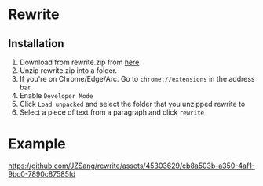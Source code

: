 # Rewrite
## Installation
1. Download from rewrite.zip from [here](https://github.com/JZSang/rewrite/releases/tag/0.1)
2. Unzip rewrite.zip into a folder.
3. If you're on Chrome/Edge/Arc. Go to `chrome://extensions` in the address bar.
4. Enable `Developer Mode`
5. Click `Load unpacked` and select the folder that you unzipped rewrite to
6. Select a piece of text from a paragraph and click `rewrite`

# Example
https://github.com/JZSang/rewrite/assets/45303629/cb8a503b-a350-4af1-9bc0-7890c87585fd

